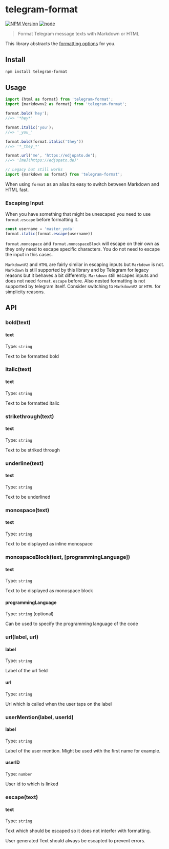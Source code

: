 # telegram-format

[![NPM Version](https://img.shields.io/npm/v/telegram-format.svg)](https://www.npmjs.com/package/telegram-format)
[![node](https://img.shields.io/node/v/telegram-format.svg)](https://www.npmjs.com/package/telegram-format)

> Format Telegram message texts with Markdown or HTML

This library abstracts the [formatting options](https://core.telegram.org/bots/api#formatting-options) for you.

## Install

```bash
npm install telegram-format
```

## Usage

```js
import {html as format} from 'telegram-format';
import {markdownv2 as format} from 'telegram-format';

format.bold('hey');
//=> '*hey*'

format.italic('you');
//=> '_you_'

format.bold(format.italic('they'))
//=> '*_they_*'

format.url('me', 'https://edjopato.de');
//=> '[me](https://edjopato.de)'

// Legacy but still works
import {markdown as format} from 'telegram-format';
```

When using `format` as an alias its easy to switch between Markdown and HTML fast.

### Escaping Input

When you have something that might be unescaped you need to use `format.escape` before formatting it.

```js
const username = 'master_yoda'
format.italic(format.escape(username))
```

`format.monospace` and `format.monospaceBlock` will escape on their own as they only need to escape specific characters.
You do not need to escape the input in this cases.

`MarkdownV2` and `HTML` are fairly similar in escaping inputs but `Markdown` is not.
`Markdown` is still supported by this library and by Telegram for legacy reasons but it behaves a bit differently.
`Markdown` still escapes inputs and does not need `format.escape` before.
Also nested formatting is not supported by telegram itself.
Consider switching to `MarkdownV2` or `HTML` for simplicity reasons.

## API

### bold(text)

#### text

Type: `string`

Text to be formatted bold

### italic(text)

#### text

Type: `string`

Text to be formatted italic

### strikethrough(text)

#### text

Type: `string`

Text to be striked through

### underline(text)

#### text

Type: `string`

Text to be underlined

### monospace(text)

#### text

Type: `string`

Text to be displayed as inline monospace

### monospaceBlock(text, [programmingLanguage])

#### text

Type: `string`

Text to be displayed as monospace block

#### programmingLanguage

Type: `string` (optional)

Can be used to specify the programming language of the code

### url(label, url)

#### label

Type: `string`

Label of the url field

#### url

Type: `string`

Url which is called when the user taps on the label

### userMention(label, userId)

#### label

Type: `string`

Label of the user mention. Might be used with the first name for example.

#### userID

Type: `number`

User id to which is linked

### escape(text)

#### text

Type: `string`

Text which should be escaped so it does not interfer with formatting.

User generated Text should always be escapted to prevent errors.
